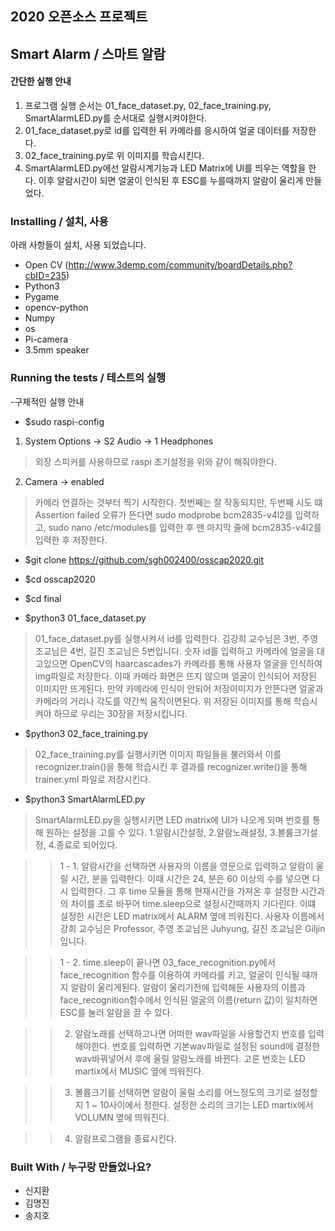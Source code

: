 ## 2020 오픈소스 프로젝트
## Smart Alarm / 스마트 알람


#### 간단한 실행 안내
1. 프로그램 실행 순서는 01_face_dataset.py, 02_face_training.py, SmartAlarmLED.py를 순서대로 실행시켜야한다. 
2. 01_face_dataset.py로 id를 입력한 뒤 카메라를 응시하여 얼굴 데이터를 저장한다.
3. 02_face_training.py로 위 이미지를 학습시킨다. 
4. SmartAlarmLED.py에선 알람시계기능과 LED Matrix에 UI를 띄우는 역할을 한다. 이후 알람시간이 되면 얼굴이 인식된 후 ESC를 누를때까지 알람이 울리게 만들었다.

### Installing / 설치, 사용

아래 사항들이 설치, 사용 되었습니다.
- Open CV (http://www.3demp.com/community/boardDetails.php?cbID=235)
- Python3
- Pygame
- opencv-python
- Numpy
- os
- Pi-camera
- 3.5mm speaker


### Running the tests / 테스트의 실행
-구체적인 실행 안내

- $sudo raspi-config
1. System Options -> S2 Audio -> 1 Headphones
> 외장 스피커를 사용하므로 raspi 초기설정을 위와 같이 해줘야한다.

2. Camera -> enabled
> 카메라 연결하는 것부터 찍기 시작한다. 첫번째는 잘 작동되지만, 두번째 시도 떄 Assertion failed 오류가 뜬다면 sudo modprobe bcm2835-v4l2를 입력하고, sudo nano /etc/modules를 입력한 후 맨 마지막 줄에 bcm2835-v4l2를 입력한 후 저장한다.

- $git clone https://github.com/sgh002400/osscap2020.git

- $cd osscap2020

- $cd final

- $python3 01_face_dataset.py
> 01_face_dataset.py를 실행시켜서 id를 입력한다. 김강희 교수님은 3번, 주영 조교님은 4번, 길진 조교님은 5번입니다. 숫자 id를 입력하고 카메라에 얼굴을 대고있으면 OpenCV의 haarcascades가 카메라를 통해 사용자 얼굴을 인식하여 img파일로 저장한다. 이때 카메라 화면은 뜨지 않으며 얼굴이 인식되어 저장된 이미지만 뜨게된다. 만약 카메라에 인식이 안되어 저장이미지가 안뜬다면 얼굴과 카메라의 거리나 각도를 약간씩 움직이면된다. 위 저장된 이미지를 통해 학습시켜야 하므로 우리는 30장을 저장시킵니다.

- $python3 02_face_training.py
> 02_face_training.py를 실행시키면 이미지 파일들을 불러와서 이를 recognizer.train()을 통해 학습시킨 후 결과를 recognizer.write()을 통해 trainer.yml 파일로 저장시킨다.

- $python3 SmartAlarmLED.py
> SmartAlarmLED.py을 실행시키면 LED matrix에 UI가 나오게 되며 번호를 통해 원하는 설정을 고를 수 있다. 1.알람시간설정, 2.알람노래설정, 3.볼륨크기설정, 4.종료로 되어있다.

>   > 1 - 1. 알람시간을 선택하면 사용자의 이름을 영문으로 입력하고 알람이 울릴 시간, 분을 입력한다. 이때 시간은 24, 분은 60 이상의 수를 넣으면 다시 입력한다. 그 후 time 모듈을 통해 현재시간을 가져온 후 설정한 시간과의 차이를 초로 바꾸어 time.sleep으로 설정시간때까지 기다린다. 이떄 설정한 시간은 LED matrix에서 ALARM 옆에 띄워진다. 사용자 이름에서 강희 교수님은 Professor, 주영 조교님은 Juhyung, 길진 조교님은 Giljin입니다.

>   > 1 - 2. time.sleep이 끝나면 03_face_recognition.py에서 face_recognition 함수를 이용하여 카메라를 키고, 얼굴이 인식될 때까지 알람이 울리게된다. 알람이 울리기전에 입력해둔 사용자의 이름과 face_recognition함수에서 인식된 얼굴의 이름(return 값)이 일치하면 ESC를 눌러 알람을 끌 수 있다.

>   > 2. 알람노래를 선택하고나면 어떠한 wav파일을 사용할건지 번호를 입력해야한다. 번호를 입력하면 기본wav파일로 설정된 sound에 결정한 wav바꿔넣어서 후에 울릴 알람노래를 바뀐다. 고른 번호는 LED martix에서 MUSIC 옆에 띄워진다.

>   > 3. 볼륨크기를 선택하면 알람이 울릴 소리를 어느정도의 크기로 설정할지 1 ~ 10사이에서 정한다. 설정한 소리의 크기는 LED martix에서 VOLUMN 옆에 띄워진다.

>   > 4. 알람프로그램을 종료시킨다.


### Built With / 누구랑 만들었나요?
- 신지환
- 김명진
- 송지호
